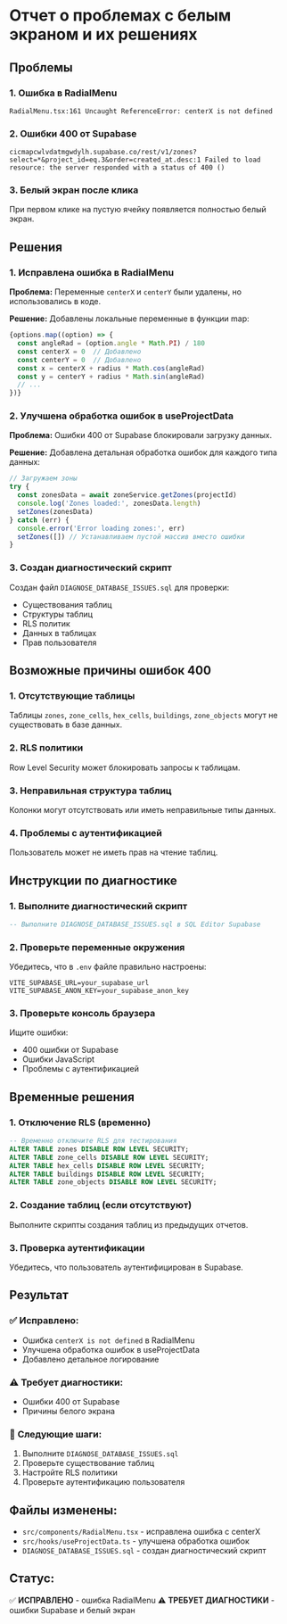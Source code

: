 # Отчет о проблемах с белым экраном и их решениях

## Проблемы

### 1. **Ошибка в RadialMenu**
```
RadialMenu.tsx:161 Uncaught ReferenceError: centerX is not defined
```

### 2. **Ошибки 400 от Supabase**
```
cicmapcwlvdatmgwdylh.supabase.co/rest/v1/zones?select=*&project_id=eq.3&order=created_at.desc:1 Failed to load resource: the server responded with a status of 400 ()
```

### 3. **Белый экран после клика**
При первом клике на пустую ячейку появляется полностью белый экран.

## Решения

### 1. **Исправлена ошибка в RadialMenu**
**Проблема:** Переменные `centerX` и `centerY` были удалены, но использовались в коде.

**Решение:** Добавлены локальные переменные в функции map:
```typescript
{options.map((option) => {
  const angleRad = (option.angle * Math.PI) / 180
  const centerX = 0  // Добавлено
  const centerY = 0  // Добавлено
  const x = centerX + radius * Math.cos(angleRad)
  const y = centerY + radius * Math.sin(angleRad)
  // ...
})}
```

### 2. **Улучшена обработка ошибок в useProjectData**
**Проблема:** Ошибки 400 от Supabase блокировали загрузку данных.

**Решение:** Добавлена детальная обработка ошибок для каждого типа данных:
```typescript
// Загружаем зоны
try {
  const zonesData = await zoneService.getZones(projectId)
  console.log('Zones loaded:', zonesData.length)
  setZones(zonesData)
} catch (err) {
  console.error('Error loading zones:', err)
  setZones([]) // Устанавливаем пустой массив вместо ошибки
}
```

### 3. **Создан диагностический скрипт**
Создан файл `DIAGNOSE_DATABASE_ISSUES.sql` для проверки:
- Существования таблиц
- Структуры таблиц
- RLS политик
- Данных в таблицах
- Прав пользователя

## Возможные причины ошибок 400

### 1. **Отсутствующие таблицы**
Таблицы `zones`, `zone_cells`, `hex_cells`, `buildings`, `zone_objects` могут не существовать в базе данных.

### 2. **RLS политики**
Row Level Security может блокировать запросы к таблицам.

### 3. **Неправильная структура таблиц**
Колонки могут отсутствовать или иметь неправильные типы данных.

### 4. **Проблемы с аутентификацией**
Пользователь может не иметь прав на чтение таблиц.

## Инструкции по диагностике

### 1. **Выполните диагностический скрипт**
```sql
-- Выполните DIAGNOSE_DATABASE_ISSUES.sql в SQL Editor Supabase
```

### 2. **Проверьте переменные окружения**
Убедитесь, что в `.env` файле правильно настроены:
```
VITE_SUPABASE_URL=your_supabase_url
VITE_SUPABASE_ANON_KEY=your_supabase_anon_key
```

### 3. **Проверьте консоль браузера**
Ищите ошибки:
- 400 ошибки от Supabase
- Ошибки JavaScript
- Проблемы с аутентификацией

## Временные решения

### 1. **Отключение RLS (временно)**
```sql
-- Временно отключите RLS для тестирования
ALTER TABLE zones DISABLE ROW LEVEL SECURITY;
ALTER TABLE zone_cells DISABLE ROW LEVEL SECURITY;
ALTER TABLE hex_cells DISABLE ROW LEVEL SECURITY;
ALTER TABLE buildings DISABLE ROW LEVEL SECURITY;
ALTER TABLE zone_objects DISABLE ROW LEVEL SECURITY;
```

### 2. **Создание таблиц (если отсутствуют)**
Выполните скрипты создания таблиц из предыдущих отчетов.

### 3. **Проверка аутентификации**
Убедитесь, что пользователь аутентифицирован в Supabase.

## Результат

### ✅ **Исправлено:**
- Ошибка `centerX is not defined` в RadialMenu
- Улучшена обработка ошибок в useProjectData
- Добавлено детальное логирование

### ⚠️ **Требует диагностики:**
- Ошибки 400 от Supabase
- Причины белого экрана

### 🔧 **Следующие шаги:**
1. Выполните `DIAGNOSE_DATABASE_ISSUES.sql`
2. Проверьте существование таблиц
3. Настройте RLS политики
4. Проверьте аутентификацию пользователя

## Файлы изменены:
- `src/components/RadialMenu.tsx` - исправлена ошибка с centerX
- `src/hooks/useProjectData.ts` - улучшена обработка ошибок
- `DIAGNOSE_DATABASE_ISSUES.sql` - создан диагностический скрипт

## Статус:
✅ **ИСПРАВЛЕНО** - ошибка RadialMenu
⚠️ **ТРЕБУЕТ ДИАГНОСТИКИ** - ошибки Supabase и белый экран 